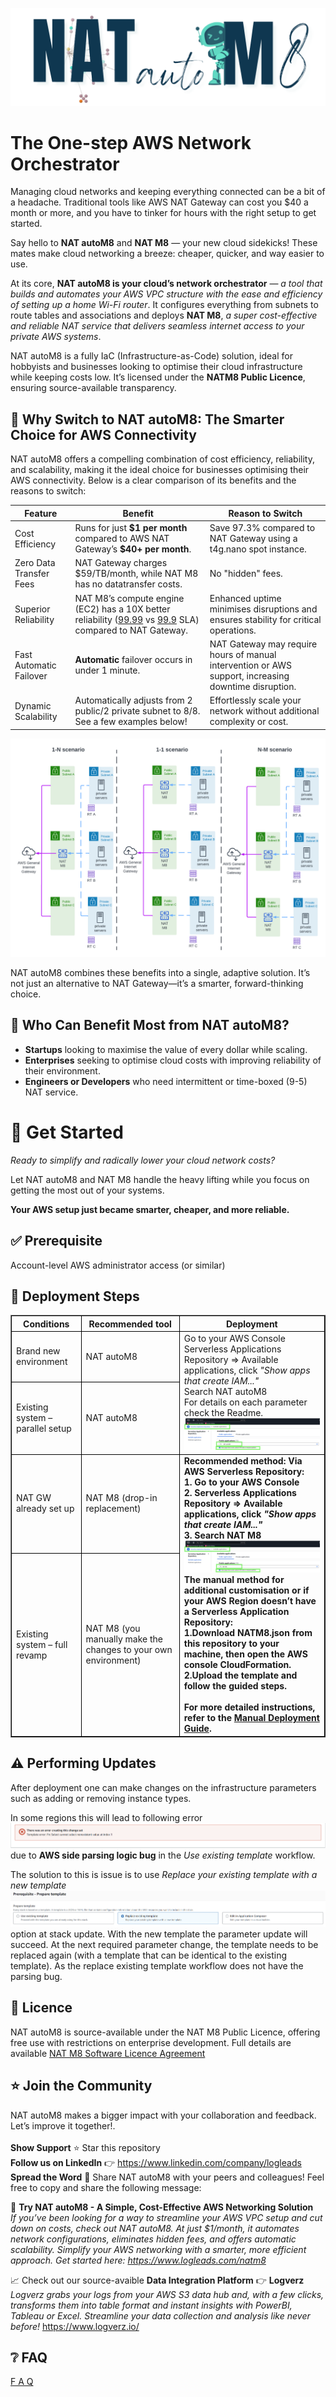 
![NATautoM8](docs/NATautoM8.png)

# The One-step AWS Network Orchestrator

Managing cloud networks and keeping everything connected can be a bit of a headache. Traditional tools like AWS NAT Gateway can cost you $40 a month or more, and you have to tinker for hours with the right setup to get started.

Say hello to **NAT autoM8** and **NAT M8** — your new cloud sidekicks! These mates make cloud networking a breeze: cheaper, quicker, and way easier to use.

At its core, **NAT autoM8 is your cloud’s network orchestrator** — *a tool that builds and automates your AWS VPC structure with the ease and efficiency of setting up a home Wi-Fi router*. It configures everything from subnets to route tables and associations and deploys **NAT M8**, *a super cost-effective and reliable NAT service that delivers seamless internet access to your private AWS systems*.

NAT autoM8 is a fully IaC (Infrastructure-as-Code) solution, ideal for hobbyists and businesses looking to optimise their cloud infrastructure while keeping costs low. It’s licensed under the **NATM8 Public Licence**, ensuring source-available transparency.

## :twisted_rightwards_arrows: Why Switch to NAT autoM8: The Smarter Choice for AWS Connectivity
NAT autoM8 offers a compelling combination of cost efficiency, reliability, and scalability, making it the ideal choice for businesses optimising their AWS connectivity. Below is a clear comparison of its benefits and the reasons to switch:


<table>
<thead>
	<tr>
		<th>Feature</th>
		<th>Benefit</th>
		<th>Reason to Switch</th>
	</tr>
</thead>
<tbody>
	<tr>
		<td>Cost Efficiency</td>
		<td>Runs for just <b>$1 per month</b> compared to AWS NAT Gateway’s <b>$40+ per month</b>.</td>
		<td>Save 97.3% compared to NAT Gateway using a t4g.nano spot instance.</td>
	</tr>
	<tr>
		<td>Zero Data Transfer Fees</td>
		<td>NAT Gateway charges $59/TB/month, while NAT M8 has no datatransfer costs.</td>
		<td> No "hidden" fees.</td>
	</tr>
	<tr>
		<td>Superior Reliability</td>
		<td>NAT M8’s compute engine (EC2) has a 10X better reliability (<a href="https://aws.amazon.com/compute/sla/">99.99</a>  vs <a href="https://aws.amazon.com/vpc/sla/">99.9</a> SLA) compared to NAT Gateway.</td>
		<td>Enhanced uptime minimises disruptions and ensures stability for critical operations.</td>
	</tr>
	<tr>
		<td>Fast Automatic Failover</td>
		<td><b>Automatic</b> failover occurs in under 1 minute.</td>
		<td>NAT Gateway may require hours of manual intervention or AWS support, increasing downtime disruption.</td>
	</tr>
	<tr>
		<td>Dynamic Scalability</td>
		<td>Automatically adjusts from 2 public/2 private subnet to 8/8. See a few examples below!</td>
		<td>Effortlessly scale your network without additional complexity or cost.</td>
	</tr>
</tbody>
</table>

![Scale](docs/Scale.png)

NAT autoM8 combines these benefits into a single, adaptive solution. It’s not just an alternative to NAT Gateway—it’s a smarter, forward-thinking choice. 


## :office: Who Can Benefit Most from NAT autoM8?
* **Startups** looking to maximise the value of every dollar while scaling.
* **Enterprises** seeking to optimise cloud costs with improving reliability of their environment.
* **Engineers or Developers** who need intermittent or time-boxed (9-5) NAT service.

# :checkered_flag: Get Started
*Ready to simplify and radically lower your cloud network costs?*   
  
Let NAT autoM8 and NAT M8 handle the heavy lifting while you focus on getting the most out of your systems.

**Your AWS setup just became smarter, cheaper, and more reliable.** 

## :white_check_mark: Prerequisite
Account-level AWS administrator access (or similar) 

## :feet: Deployment Steps
<table border="1" cellpadding="5" cellspacing="0" style="border-collapse: collapse; width: 100%;">
    <thead>
        <tr>
            <th style="border: 1px solid black;">Conditions</th>
            <th style="border: 1px solid black;">Recommended tool</th>
            <th style="border: 1px solid black;">Deployment</th>
        </tr>
    </thead>
    <tbody>
        <tr>
            <td style="border: 1px solid black;">Brand new environment</td>
            <td style="border: 1px solid black;">NAT autoM8</td>
            <td rowspan="2" style="border: 1px solid black;">Go to your AWS Console<br> 
            Serverless Applications Repository => Available applications, click <i>"Show apps that create IAM..."</i><br> 
            Search NAT autoM8<br>
            For details on each parameter check the Readme. 
            <br>
            <img src="docs/NATautoM8SAR.png" alt="NAT AutoM8 Installation">
         
</td>
        </tr>
        <tr>
            <td style="border: 1px solid black;">Existing system – parallel setup</td>
            <td style="border: 1px solid black;">NAT autoM8</td>
        </tr>
        <tr>
            <td style="border: 1px solid black;">NAT GW already set up</td>
            <td style="border: 1px solid black;">NAT M8 (drop-in replacement)</td>
            <td rowspan="2" style="border: 1px solid black;">
                <strong>Recommended method: Via AWS Serverless Repository:<br> 
1.	Go to your AWS Console<br> 
2.	Serverless Applications Repository => Available applications, click <i>"Show apps that create IAM..."</i><br>  
3.	Search NAT M8<br> <img src="docs/NATM8SAR.png" alt="NAT M8 Installation"> <br> 
</strong>
<strong>The manual method for additional customisation or if your AWS Region doesn’t have a Serverless Application Repository:<br> 
1.Download NATM8.json from this repository to your machine, then open the AWS console CloudFormation.<br>
2.Upload the template and follow the guided steps.<br> <br>
<b>For more detailed instructions, refer to the <a href="ManualDeploymentGuide.md" target="_blank">Manual Deployment Guide</a>.</b>
</strong>
            </td>
        </tr>
        <tr>
            <td style="border: 1px solid black;">Existing system – full revamp</td>
            <td style="border: 1px solid black;">NAT M8 (you manually make the changes to your own environment)</td>
        </tr>
    </tbody>
</table>

## :warning: Performing Updates

After deployment one can make changes on the infrastructure parameters such as adding or removing instance types. 

In some regions this will lead to following error 
  ![*Template error: Fn::Select cannot select nonexistent value at index 1*](docs/UpdateStackError.png)
due to **AWS side parsing logic bug** in the *Use existing template* workflow. 

The solution to this is issue is to use *Replace your existing template with a new template* 
![](docs/UpdateStack.png)
option at stack update. With the new template the parameter update will succeed. At the next required parameter change, the template needs to be replaced again (with a template that can be identical to the existing template). As the replace existing template workflow does not have the parsing bug. 

## 📜 Licence
NAT autoM8 is source-available under the NAT M8 Public Licence, offering free use with restrictions on enterprise development. Full details are available <a href="NAT%20M8%20Software%20Public%20Licence%20Agreement.pdf" target="_blank">NAT M8 Software Licence Agreement</a>

## ⭐ Join the Community  
NAT autoM8 makes a bigger impact with your collaboration and feedback. Let’s improve it together!.<br><br> 
**Show Support** ⭐ Star this repository <br>
**Follow us on LinkedIn** :point_right: https://www.linkedin.com/company/logleads <br> 
**Spread the Word** :mega: Share NAT autoM8 with your peers and colleagues! Feel free to copy and share the following message:

:e-mail: **Try NAT autoM8 - A Simple, Cost-Effective AWS Networking Solution**<br>
*If you’ve been looking for a way to streamline your AWS VPC setup and cut down on costs, check out NAT autoM8. At just $1/month, it automates network configurations, eliminates hidden fees, and offers automatic scalability. Simplify your AWS networking with a smarter, more efficient approach.*
*Get started here: https://www.logleads.com/natm8*

:chart_with_upwards_trend: Check out our source-avaible **Data Integration Platform** :point_right:  **Logverz** <br>
*Logverz grabs your logs from your AWS S3 data hub and, with a few clicks, transforms them into table format and instant insights with PowerBI, Tableau or Excel.* *Streamline your data collection and analysis like never before!* https://www.logverz.io/ 

## :grey_question: FAQ 
[F A Q](FAQ.md)
